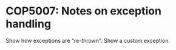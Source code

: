# COP5007: Notes on exception handling

Show how exceptions are "re-thrown".
Show a custom exception.

